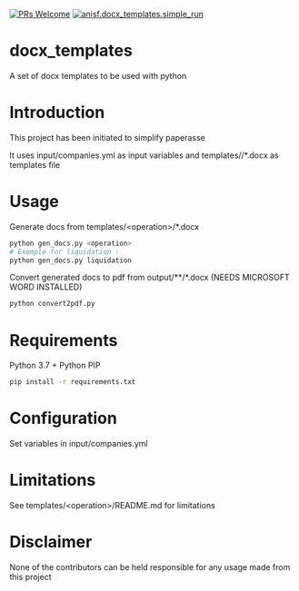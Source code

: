 [![PRs Welcome](https://img.shields.io/badge/PRs-welcome-brightgreen.svg?style=flat-square)](http://makeapullrequest.com) [![anisf.docx_templates.simple_run](https://github.com/anisf/docx_templates/actions/workflows/simple_run.yml/badge.svg)](https://github.com/anisf/docx_templates/actions/workflows/simple_run.yml)
# docx_templates
A set of docx templates to be used with python

# Introduction
This project has been initiated to simplify paperasse

It uses input/companies.yml as input variables and templates/<operation>/*.docx as templates file

# Usage
Generate docs from templates/\<operation\>/*.docx

```bash
python gen_docs.py <operation>
# Exemple for liquidation :
python gen_docs.py liquidation
```

Convert generated docs to pdf from output/\*\*/*.docx (NEEDS MICROSOFT WORD INSTALLED)

```bash
python convert2pdf.py
```
# Requirements
Python 3.7 + Python PIP

```bash
pip install -r requirements.txt
```
# Configuration
Set variables in input/companies.yml

# Limitations
See templates/\<operation\>/README.md for limitations
  
# Disclaimer
None of the contributors can be held responsible for any usage made from this project
